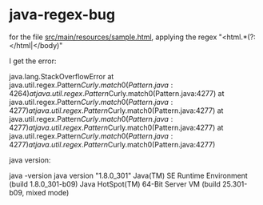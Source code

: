 # java-regex-bug

for the file [src/main/resources/sample.html](https://github.com/smatei/java-regex-bug/blob/main/src/main/resources/sample.html), applying the regex "<html.*(?:</html|</body)"

I get the error:

java.lang.StackOverflowError
	at java.util.regex.Pattern$Curly.match0(Pattern.java:4264)
	at java.util.regex.Pattern$Curly.match0(Pattern.java:4277)
	at java.util.regex.Pattern$Curly.match0(Pattern.java:4277)
	at java.util.regex.Pattern$Curly.match0(Pattern.java:4277)
	at java.util.regex.Pattern$Curly.match0(Pattern.java:4277)
	at java.util.regex.Pattern$Curly.match0(Pattern.java:4277)
	at java.util.regex.Pattern$Curly.match0(Pattern.java:4277)
	at java.util.regex.Pattern$Curly.match0(Pattern.java:4277)

java version:

java -version
java version "1.8.0_301"
Java(TM) SE Runtime Environment (build 1.8.0_301-b09)
Java HotSpot(TM) 64-Bit Server VM (build 25.301-b09, mixed mode)
